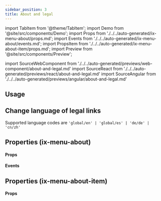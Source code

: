 ```yaml
---
sidebar_position: 3
title: About and legal
---
```


import TabItem from '@theme/TabItem';
import Demo from '@site/src/components/Demo';
import Props from './../../auto-generated/ix-menu-about/props.md';
import Events from './../../auto-generated/ix-menu-about/events.md';
import PropsItem from './../../auto-generated/ix-menu-about-item/props.md';
import Preview from '@site/src/components/Preview';

import SourceWebComponent from './../../auto-generated/previews/web-component/about-and-legal.md'
import SourceReact from './../../auto-generated/previews/react/about-and-legal.md'
import SourceAngular from './../../auto-generated/previews/angular/about-and-legal.md'

## Usage

<Preview name="about-and-legal" height="30rem" width="100%" noMargin>
  <TabItem value="javascript">
    <SourceWebComponent />
  </TabItem>
  <TabItem value="react">
    <SourceReact />
  </TabItem>
  <TabItem value="angular">
    <SourceAngular />
  </TabItem>
</Preview>

## Change language of legal links

Supported language codes are `'global/en' | 'global/es' | 'de/de' | 'cn/zh'`

## Properties (ix-menu-about)

#### Props

<Props />

#### Events

<Events />

## Properties (ix-menu-about-item)

#### Props

<PropsItem />
